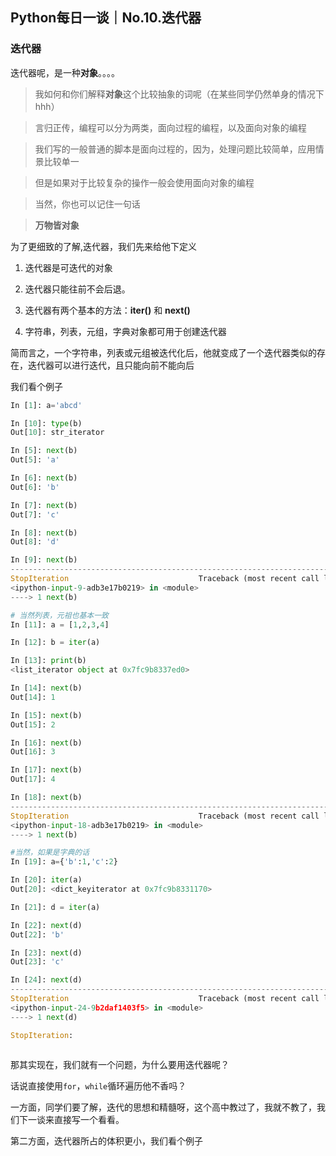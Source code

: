 ## Python每日一谈｜No.10.迭代器

### 迭代器

迭代器呢，是一种**对象**。。。。

> 我如何和你们解释**对象**这个比较抽象的词呢（在某些同学仍然单身的情况下hhh）

> 言归正传，编程可以分为两类，面向过程的编程，以及面向对象的编程

> 我们写的一般普通的脚本是面向过程的，因为，处理问题比较简单，应用情景比较单一

> 但是如果对于比较复杂的操作一般会使用面向对象的编程

> 当然，你也可以记住一句话

> **万物皆对象**



为了更细致的了解,迭代器，我们先来给他下定义

1. 迭代器是可迭代的对象

2. 迭代器只能往前不会后退。

3. 迭代器有两个基本的方法：**iter()** 和 **next()**

4. 字符串，列表，元组，字典对象都可用于创建迭代器

简而言之，一个字符串，列表或元组被迭代化后，他就变成了一个迭代器类似的存在，迭代器可以进行迭代，且只能向前不能向后

我们看个例子

```python
In [1]: a='abcd'

In [10]: type(b)
Out[10]: str_iterator

In [5]: next(b)
Out[5]: 'a'

In [6]: next(b)
Out[6]: 'b'

In [7]: next(b)
Out[7]: 'c'

In [8]: next(b)
Out[8]: 'd'

In [9]: next(b)
---------------------------------------------------------------------------
StopIteration                             Traceback (most recent call last)
<ipython-input-9-adb3e17b0219> in <module>
----> 1 next(b)

# 当然列表，元祖也基本一致
In [11]: a = [1,2,3,4]

In [12]: b = iter(a)

In [13]: print(b)
<list_iterator object at 0x7fc9b8337ed0>

In [14]: next(b)
Out[14]: 1

In [15]: next(b)
Out[15]: 2

In [16]: next(b)
Out[16]: 3

In [17]: next(b)
Out[17]: 4

In [18]: next(b)
---------------------------------------------------------------------------
StopIteration                             Traceback (most recent call last)
<ipython-input-18-adb3e17b0219> in <module>
----> 1 next(b)

#当然，如果是字典的话
In [19]: a={'b':1,'c':2}

In [20]: iter(a)
Out[20]: <dict_keyiterator at 0x7fc9b8331170>

In [21]: d = iter(a)

In [22]: next(d)
Out[22]: 'b'

In [23]: next(d)
Out[23]: 'c'

In [24]: next(d)
---------------------------------------------------------------------------
StopIteration                             Traceback (most recent call last)
<ipython-input-24-9b2daf1403f5> in <module>
----> 1 next(d)

StopIteration:
 
```



那其实现在，我们就有一个问题，为什么要用迭代器呢？

话说直接使用`for`，`while`循环遍历他不香吗？

一方面，同学们要了解，迭代的思想和精髓呀，这个高中教过了，我就不教了，我们下一谈来直接写一个看看。

第二方面，迭代器所占的体积更小，我们看个例子


